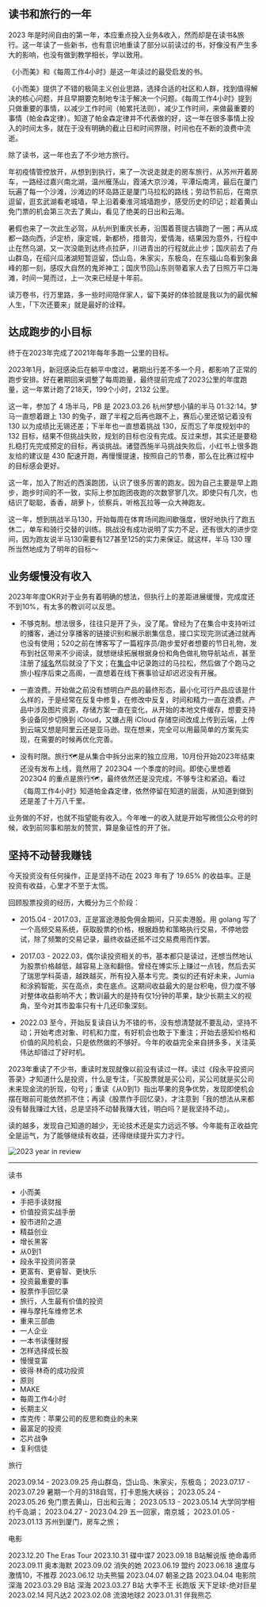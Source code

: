 
## 读书和旅行的一年

2023 年是时间自由的第一年，本应重点投入业务&收入，然而却是在读书&旅行。这一年读了一些新书，也有意识地重读了部分以前读过的书，好像没有产生多大的影响，也没有做到教学相长，学以致用。

《小而美》和《每周工作4小时》是这一年读过的最受启发的书。

《小而美》提供了不错的极简主义创业思路，选择合适的社区和人群，找到值得解决的核心问题，并且早期要克制地专注于解决一个问题。《每周工作4小时》提到只做重要的事情，以减少工作时间（帕累托法则），减少工作时间，来做最重要的事情（帕金森定律）。知道了帕金森定律并不代表做的好，这一年在很多事情上投入的时间太多，就在于没有明确的截止日和时间界限，时间也在不断的浪费中流逝。

除了读书，这一年也去了不少地方旅行。

年初疫情管控放开，从想到到执行，来了一次说走就走的房车旅行，从苏州开着房车，一路经过嘉兴南北湖，温州雁荡山，霞浦大京沙滩，平潭坛南湾，最后在厦门玩遍了每一个沙滩，沙滩边的环岛路正是厦门马拉松的路线；劳动节前后，在南京逗留，逛玄武湖看老城墙，早上沿着秦淮河城墙跑步，感受历史的印记；趁着黄山免门票的机会第三次去了黄山，看见了绝美的日出和云海。

暑假也来了一次此生必驾，从杭州到重庆长寿，沿围着菩提古镇跑了一圈；再从成都一路向西，泸定桥，康定城，新都桥，措普沟，爱情海，结果因为意外，行程中止在然乌湖，又一次没能到达终点拉萨，川进青出的行程就此止步；国庆前去了舟山群岛，在绍兴瓜渚湖短暂逗留，岱山岛，朱家尖，东极岛，在东福山岛看到象鼻峰的那一刻，感叹大自然的鬼斧神工；国庆节回山东则带着家人去了日照万平口海滩，时间一晃而过，上一次来已经是十年前。

读万卷书，行万里路，多一些时间陪伴家人，留下美好的体验就是我以为的最优解人生，「下次还要来」就是最好的诠释。

## 达成跑步的小目标

终于在2023年完成了2021年每年多跑一公里的目标。

2023年1月，新冠感染后在躺平中度过，暑期出行差不多一个月，都影响了正常的跑步安排。好在暑期回来调整了每周跑量，最终提前完成了2023公里的年度跑量，这一年累计跑了218天，199个小时，2132 公里。

这一年，参加了 4 场半马，PB 是 2023.03.26 杭州梦想小镇的半马 01:32:14。梦马一直想着跟上 130 的兔子，跟了半程之后再也跟不上，赛后心里还惦记着没有 130 以为成绩比无锡还差；下半年也一直想着挑战 130，反而忘了年度规划中的 132 目标，结果不但挑战失败，规划的目标也没有完成。反过来想，其实还是要稳扎稳打先完成预定的目标，再谈挑战。诸暨西施半马挑战失败后，小红书上很多跑友给的建议是 430 配速开跑，再慢慢提速，按照自己的节奏，那么在比赛过程中的目标感会更好。

这一年，加入了附近的西溪跑团，认识了很多厉害的跑友。因为自己主要是早上跑步，跑步时间的不一致，实际上参加跑团夜跑的次数寥寥几次。即使只有几次，也结识了聪聪，香香，胡萝卜，侦察兵，听格瓦拉等一众大神跑友。

这一年，想到挑战半马130，开始每周在体育场间跑间歇强度，很好地执行了跑五休二，单车和骑行交替的训练。挑战没有成功说明了实力不足，还有很大的进步空间，因为跑友说半马130需要有127甚至125的实力来保证。就这样，半马 130 理所当然地成为了明年的目标～

## 业务缓慢没有收入

2023年年度OKR对于业务有着明确的想法，但执行上的差距进展缓慢，完成度还不到10%，有太多的教训可以反思。

- 不够克制。想法很多，往往只是开了头，没了尾。曾经为了在集合中支持听过的播客，通过分享播客的链接识别和展示剧集信息，接口实现完测试通过就再也没有使用；520之前在博客写了一篇程序员/跑步爱好者想要的节日礼物，发布到社区带来不少阅读，就想继续拓展根据身份和角色做礼物导航站点，甚至注册了[域名](https://gift2best.com)然后就没了下文；在[集合](https://apps.apple.com/us/app/circle-record-and-quantify/id1501780756)中记录跑过的马拉松，然后做了个跑马之旅小程序后束之高阁，一直想着在线下赛事验证却迟迟没有开展。

- 一直浪费。开始做之前没有想明白产品的最终形态，最小化可行产品应该是什么样的，于是经常在反复中修复，在修改中反复，时间和精力一直在浪费。产品中涉及图片资源，存储方案一直在变化，从开始的本地文件缓存，想要支持多设备同步切换到 iCloud，又嫌占用 iCloud 存储空间改成上传到云端，上传到云端又想是阿里云还是亚马逊。现在想来，完全可以用最简单的方案先实现，在需要的时候再优化完善。

- 没有时限。旅行🗺️是从集合中拆分出来的独立应用，10月份开始2023年结束还没有发布上线，竟然用了 2023Q4 一个季度的时间。即使心里想着 2023Q4 的重点是旅行🗺️，最终依然还是没完成，不够专注和紧迫。看过《每周工作4小时》知道帕金森定律，依然停留在知道的层面，从知道到做到还是差了十万八千里。

业务做的不好，也就不指望能有收入。今年唯一的收入就是开始写微信公众号的时候，收到前同事和朋友的赞赏，算是象征性的开了张。

## 坚持不动替我赚钱

今天投资没有任何操作，正是坚持不动在 2023 年有了 19.65% 的收益率。正是投资有收益，心里才不至于太慌。

回顾股票投资的经历，大概分为三个阶段：

- 2015.04 - 2017.03，正是富途港股免佣金期间，只买卖港股。用 golang 写了一个高频交易系统，获取股票的价格，根据趋势和策略执行交易，不停地尝试，除了频繁的交易记录，最终收益还抵不过交易费用而作罢。

- 2017.03 - 2022.03，偶尔读投资相关的书，基本都只是读过，还想当然地认为股票价格越低，越容易上涨和翻倍。曾经在博实乐上赚过一点钱，然后去买了瑞思学科英语，越跌越买，所有投入基本亏完。类似的还有好未来，Jumia 和涂鸦智能，买在高点，卖在底点。这期间收益最大的是台积电，但力度不够对整体收益影响不大；教训最大的是持有仅1分钟的苹果，缺少长期主义的视角，至今对其市盈率只有十几还印象深刻。

- 2022.03 至今，开始反复读自认为不错的书，没有想清楚就不要乱动，坚持不动；开始考虑对象、时机和力度，有好机会也敢于下重注；开始去感知价格和价值的风险机会，只是依然做的不够好。今年的收益完全来自拼多多，关注英伟达却错过了好时机。

2023年重读了不少书，重读时发现就像以前没有读过一样。读过《段永平投资问答录》才知道什么是投资，什么是专注，「买股票就是买公司，买公司就是买公司未来现金流的折现，句号」；重读《从0到1》指出苹果的竞争优势，发现即使机会摆在眼前可能依然抓不住；再读《股票作手回忆录》，才注意到「我的想法从来都没有替我赚过大钱，总是坚持不动替我赚大钱，明白吗？是我坚持不动」。

读的越多，发现自己知道的越少，无论技术还是实力远远不够。今年能有正收益完全是运气，为了能够继续有收益，还得继续提升实力才行。

![2023 year in review](https://circle-index.oss-cn-hangzhou.aliyuncs.com/2023-year-in-review.png)

---

读书

- 小而美
- 手把手读财报
- 价值投资实战手册
- 股市进阶之道
- 精益创业
- 增长黑客
- 从0到1
- 段永平投资问答录
- 更富有、更睿智、更快乐
- 投资最重要的事
- 股票作手回忆录
- 旅行，人生最有价值的投资
- 禅与摩托车维修艺术
- 重来三部曲
- 一人企业
- 一本书读懂财报
- 怎样选择成长股
- 慢慢变富
- 彼得·林奇的成功投资
- 原则
- MAKE
- 每周工作4小时
- 长期主义
- 库克传：苹果公司的反思和商业的未来
- 最富足的投资
- 芯片战争
- 复利信徒

旅行

2023.09.14 - 2023.09.25 舟山群岛，岱山岛、朱家尖，东极岛；
2023.07.17 - 2023.07.29 暑期一个月的318自驾，打卡恩施大峡谷；
2023.05.24 - 2023.05.26 免门票去黄山，日出和云海；
2023.05.13 - 2023.05.14 大学同学相约千岛湖；
2023.04.27 - 2023.04.29 五一回家，南京城；
2023.01.05 - 2023.01.13 苏州到厦门，房车之旅；

电影

2023.12.20 The Eras Tour
2023.10.31 碟中谍7
2023.09.18 B站解说版 绝命毒师
2023.09.11 奥本海默
2023.09.02 消失的她
2023.06.19 盟约
2023.06.18 速度与激情10，不推荐
2023.06.12 功夫熊猫
2023.04.07 朝圣之路
2023.04.04 电影院 深海
2023.03.29 B站 深海
2023.03.27 B站 大李不王 长跑版 天下足球-绝对巨星
2023.02.14 阿凡达2
2023.02.08 流浪地球2
2023.01.31 伴我熊芯
